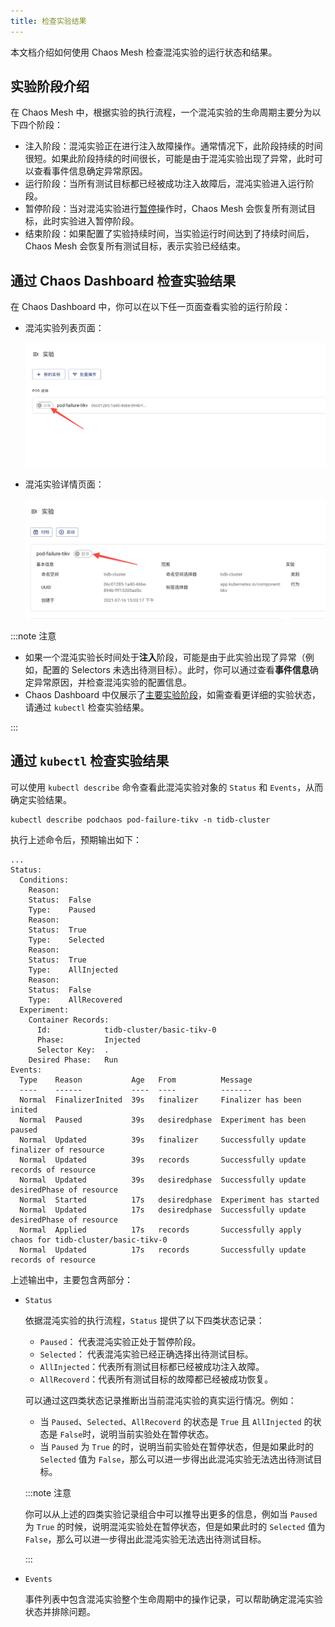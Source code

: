```yaml
---
title: 检查实验结果
---
```


本文档介绍如何使用 Chaos Mesh 检查混沌实验的运行状态和结果。

## 实验阶段介绍

在 Chaos Mesh 中，根据实验的执行流程，一个混沌实验的生命周期主要分为以下四个阶段：

- 注入阶段：混沌实验正在进行注入故障操作。通常情况下，此阶段持续的时间很短。如果此阶段持续的时间很长，可能是由于混沌实验出现了异常，此时可以查看事件信息确定异常原因。
- 运行阶段：当所有测试目标都已经被成功注入故障后，混沌实验进入运行阶段。
- 暂停阶段：当对混沌实验进行[暂停](run-a-chaos-experiment.md#暂停混沌实验)操作时，Chaos Mesh 会恢复所有测试目标，此时实验进入暂停阶段。
- 结束阶段：如果配置了实验持续时间，当实验运行时间达到了持续时间后，Chaos Mesh 会恢复所有测试目标，表示实验已经结束。

## 通过 Chaos Dashboard 检查实验结果

在 Chaos Dashboard 中，你可以在以下任一页面查看实验的运行阶段：

- 混沌实验列表页面：

  ![实验状态](img/list_chaos_status_zh.png)

- 混沌实验详情页面：

  ![实验状态](img/chaos_detail_status_zh.png)

:::note 注意

- 如果一个混沌实验长时间处于**注入**阶段，可能是由于此实验出现了异常（例如，配置的 Selectors 未选出待测目标）。此时，你可以通过查看**事件信息**确定异常原因，并检查混沌实验的配置信息。
- Chaos Dashboard 中仅展示了[主要实验阶段](#实验的阶段介绍)，如需查看更详细的实验状态，请通过 `kubectl` 检查实验结果。

:::

## 通过 `kubectl` 检查实验结果

可以使用 `kubectl describe` 命令查看此混沌实验对象的 `Status` 和 `Events`，从而确定实验结果。

```shell
kubectl describe podchaos pod-failure-tikv -n tidb-cluster
```

执行上述命令后，预期输出如下：

```shell
...
Status:
  Conditions:
    Reason:
    Status:  False
    Type:    Paused
    Reason:
    Status:  True
    Type:    Selected
    Reason:
    Status:  True
    Type:    AllInjected
    Reason:
    Status:  False
    Type:    AllRecovered
  Experiment:
    Container Records:
      Id:            tidb-cluster/basic-tikv-0
      Phase:         Injected
      Selector Key:  .
    Desired Phase:   Run
Events:
  Type    Reason           Age   From          Message
  ----    ------           ----  ----          -------
  Normal  FinalizerInited  39s   finalizer     Finalizer has been inited
  Normal  Paused           39s   desiredphase  Experiment has been paused
  Normal  Updated          39s   finalizer     Successfully update finalizer of resource
  Normal  Updated          39s   records       Successfully update records of resource
  Normal  Updated          39s   desiredphase  Successfully update desiredPhase of resource
  Normal  Started          17s   desiredphase  Experiment has started
  Normal  Updated          17s   desiredphase  Successfully update desiredPhase of resource
  Normal  Applied          17s   records       Successfully apply chaos for tidb-cluster/basic-tikv-0
  Normal  Updated          17s   records       Successfully update records of resource
```

上述输出中，主要包含两部分：

- `Status`

  依据混沌实验的执行流程，`Status` 提供了以下四类状态记录：

  - `Paused`： 代表混沌实验正处于暂停阶段。
  - `Selected`： 代表混沌实验已经正确选择出待测试目标。
  - `AllInjected`：代表所有测试目标都已经被成功注入故障。
  - `AllRecoverd`：代表所有测试目标的故障都已经被成功恢复。

  可以通过这四类状态记录推断出当前混沌实验的真实运行情况。例如：

  - 当 `Paused`、`Selected`、`AllRecoverd` 的状态是 `True` 且 `AllInjected` 的状态是 `False`时，说明当前实验处在暂停状态。
  - 当 `Paused` 为 `True` 的时，说明当前实验处在暂停状态，但是如果此时的 `Selected` 值为 `False`，那么可以进一步得出此混沌实验无法选出待测试目标。

  :::note 注意

  你可以从上述的四类实验记录组合中可以推导出更多的信息，例如当 `Paused` 为 `True` 的时候，说明混沌实验处在暂停状态，但是如果此时的 `Selected` 值为 `False`，那么可以进一步得出此混沌实验无法选出待测试目标。

  :::

- `Events`

  事件列表中包含混沌实验整个生命周期中的操作记录，可以帮助确定混沌实验状态并排除问题。
